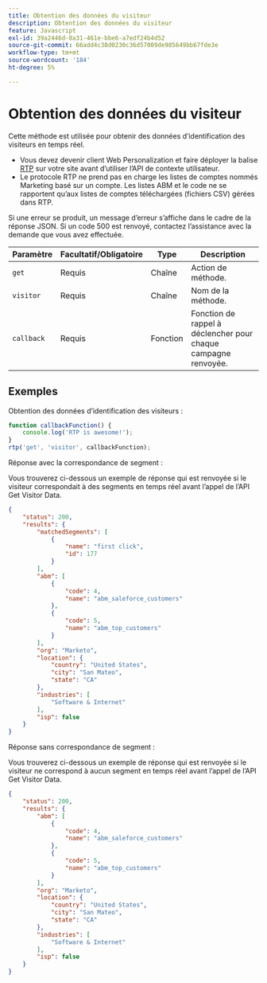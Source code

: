 ```yaml
---
title: Obtention des données du visiteur
description: Obtention des données du visiteur
feature: Javascript
exl-id: 39a2446d-8a31-461e-bbe6-a7edf24b4d52
source-git-commit: 66add4c38d0230c36d57009de985649bb67fde3e
workflow-type: tm+mt
source-wordcount: '184'
ht-degree: 5%

---
```


# Obtention des données du visiteur

Cette méthode est utilisée pour obtenir des données d’identification des visiteurs en temps réel.

- Vous devez devenir client Web Personalization et faire déployer la balise [RTP](https://experienceleague.adobe.com/fr/docs/marketo/using/product-docs/web-personalization/rtp-tag-implementation/deploy-the-rtp-javascript) sur votre site avant d’utiliser l’API de contexte utilisateur.
- Le protocole RTP ne prend pas en charge les listes de comptes nommés Marketing basé sur un compte. Les listes ABM et le code ne se rapportent qu’aux listes de comptes téléchargées (fichiers CSV) gérées dans RTP.

Si une erreur se produit, un message d’erreur s’affiche dans le cadre de la réponse JSON. Si un code 500 est renvoyé, contactez l’assistance avec la demande que vous avez effectuée.

| Paramètre | Facultatif/Obligatoire | Type | Description |
|---|---|---|---|
| `get` | Requis | Chaîne | Action de méthode. |
| `visitor` | Requis | Chaîne | Nom de la méthode. |
| `callback` | Requis | Fonction | Fonction de rappel à déclencher pour chaque campagne renvoyée. |

## Exemples

Obtention des données d’identification des visiteurs :

```javascript
function callbackFunction() {
    console.log('RTP is awesome!');
}
rtp('get', 'visitor', callbackFunction);
```

Réponse avec la correspondance de segment :

Vous trouverez ci-dessous un exemple de réponse qui est renvoyée si le visiteur correspondait à des segments en temps réel avant l’appel de l’API Get Visitor Data.

```json
{
    "status": 200,
    "results": {
        "matchedSegments": [
            {
                "name": "first click",
                "id": 177
            }
        ],
        "abm": [
            {
                "code": 4,
                "name": "abm_saleforce_customers"
            },
            {
                "code": 5,
                "name": "abm_top_customers"
            }
        ],
        "org": "Marketo",
        "location": {
            "country": "United States",
            "city": "San Mateo",
            "state": "CA"
        },
        "industries": [
            "Software & Internet"
        ],
        "isp": false
    }
}
```

Réponse sans correspondance de segment :

Vous trouverez ci-dessous un exemple de réponse qui est renvoyée si le visiteur ne correspond à aucun segment en temps réel avant l’appel de l’API Get Visitor Data.

```json
{
    "status": 200,
    "results": {
        "abm": [
            {
                "code": 4,
                "name": "abm_saleforce_customers"
            },
            {
                "code": 5,
                "name": "abm_top_customers"
            }
        ],
        "org": "Marketo",
        "location": {
            "country": "United States",
            "city": "San Mateo",
            "state": "CA"
        },
        "industries": [
            "Software & Internet"
        ],
        "isp": false
    }
}
```
